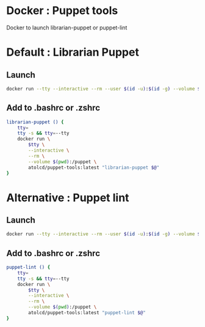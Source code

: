 # Docker : Puppet tools

Docker to launch librarian-puppet or puppet-lint

# Default : Librarian Puppet

## Launch

```sh
docker run --tty --interactive --rm --user $(id -u):$(id -g) --volume $(pwd):/puppet atolcd/puppet-tools:latest librarian-puppet <args>
```

## Add to .bashrc or .zshrc

```sh
librarian-puppet () {
    tty=
    tty -s && tty=--tty
    docker run \
        $tty \
        --interactive \
        --rm \
        --volume $(pwd):/puppet \
        atolcd/puppet-tools:latest "librarian-puppet $@"
}
```

# Alternative : Puppet lint

## Launch

```sh
docker run --tty --interactive --rm --user $(id -u):$(id -g) --volume $(pwd):/puppet atolcd/puppet-tools:latest puppet-lint <args>
```

## Add to .bashrc or .zshrc

```sh
puppet-lint () {
    tty=
    tty -s && tty=--tty
    docker run \
        $tty \
        --interactive \
        --rm \
        --volume $(pwd):/puppet \
        atolcd/puppet-tools:latest "puppet-lint $@"
}
```


